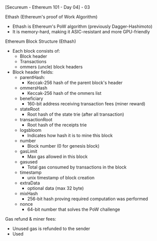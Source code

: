 [Secureum - Ethereum 101 - Day 04] - 03


Ethash (Ethereum's proof of Work Algorithm)

- Ethash is Ethereum's PoW algorithm (previously Dagger-Hashimoto) 
- It is memory-hard, making it ASIC-resistant and more GPU-friendly 

Ethereum Block Structure (Ethash)

- Each block consists of:
    - Block header 
    - Transactions 
    - ommers (uncle) block headers 
- Block header fields:
    - parentHash: 
        - Keccak-256 hash of the parent block's header 
    - ommersHash 
        - Keccak-256 hash of the ommers list 
    - beneficiary 
        - 160-bit address receiving transaction fees (miner reward)
    - stateRoot 
        - Root hash of the state trie (after all transaction) 
    - transactionRoot
        - Root hash of the receipts trie 
    - logsbloom 
        - Indicates how hash it is to mine this block 
    - number 
        - Block number (0 for genesis block) 
    - gasLimit 
        - Max gas allowed in this block 
    - gasused 
        - Total gas consumed by transactions in the block 
    - timestamp 
        - unix timestamp of block creation 
    - extraData 
        - optional data (max 32 byte) 
    - mixHash
        - 256-bit hash proving required computation was performed 
    - nonce
        - 64-bit number that solves the PoW challenge 


Gas refund & miner fees:

- Unused gas is refunded to the sender 
- Used 